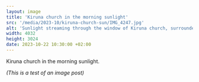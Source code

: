 ```yaml
---
layout: image
title: 'Kiruna church in the morning sunlight'
src: '/media/2023-10/kiruna-church-sun/IMG_4247.jpg'
alt: 'Sunlight streaming through the window of Kiruna church, surrounded by a wintery scenery.'
width: 4032
height: 3024
date: 2023-10-22 10:30:00 +02:00
---
```


Kiruna church in the morning sunlight.

*(This is a test of an image post)*
